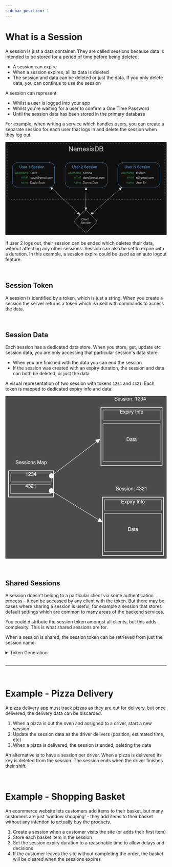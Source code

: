 ```yaml
---
sidebar_position: 1
---
```


# What is a Session
A session is just a data container. They are called sessions because data is intended to be stored for a period of time before being deleted:

- A session can expire
- When a session expires, all its data is deleted
- The session and data can be deleted or just the data. If you only delete data, you can continue to use the session

A session can represent:
  - Whilst a user is logged into your app
  - Whilst you're waiting for a user to confirm a One Time Password
  - Until the session data has been stored in the primary database


For example, when writing a service which handles users, you can create a separate session for each user that logs in and delete the session when they log out.

![](img/sessions_overview.png)

If user 2 logs out, their session can be ended which deletes their data, without affecting any other sessions. Session can also be set to expire with a duration. In this example,
a session expire could be used as an auto logout feature.

<br/>

## Session Token
A session is identified by a token, which is just a string. When you create a session the server returns a token which is used with commands to access the data.

<br/>

## Session Data
Each session has a dedicated data store. When you store, get, update etc session data, you are only accessing that particular session's data store.

- When you are finished with the data you can end the session
- If the session was created with an expiry duration, the session and data can both be deleted, or just the data

A visual representation of two session with tokens `1234` and `4321`. Each token is mapped to dedicated expiry info and data:

![Session map](./img/sessions_map.svg)

<br/>


## Shared Sessions
A session doesn't belong to a particular client via some authentication process - it can be accessed by any client with the token. But there may be cases where sharing a session is useful, for example a session
that stores default settings which are common to many areas of the backend services. 

You could distribute the session token amongst all clients, but this adds complexity. This is what shared sessions are for.

When a session is shared, the session token can be retrieved from just the session name.

<details>
  <summary>Token Generation</summary>
  <div>
    <div>
      If a session is not shared:<br/>
      <ul>
        <li>The session name does not take part in token generation. This means two sessions with the same name do not generate the same token</li>
      </ul>
      If a session is shared:<br/>
      <ul>
        <li>The session name is used in token generation, allowing others to get the token from session name</li>
      </ul>
        
    </div>   
  </div>
</details>


<br/>
<hr/>


<br/>

# Example - Pizza Delivery
A pizza delivery app must track pizzas as they are out for delivery, but once delivered, the delivery data can be discarded.

1. When a pizza is out the oven and assigned to a driver, start a new session
2. Update the session data as the driver delivers (position, estimated time, etc)
3. When a pizza is delivered, the session is ended, deleting the data

An alternative is to have a session per driver. When a pizza is delivered its key is deleted from the session. The session ends when the driver finishes their shift.

<br/>


# Example - Shopping Basket
An ecommerce website lets customers add items to their basket, but many customers are just 'window shopping' - they add items to their basket without any intention to actually buy the products.

1. Create a session when a customer visits the site (or adds their first item)
2. Store each basket item in the session
3. Set the session expiry duration to a reasonable time to allow delays and decisions
4. If the customer leaves the site without completing the order, the basket will be cleared when the sessions expires

